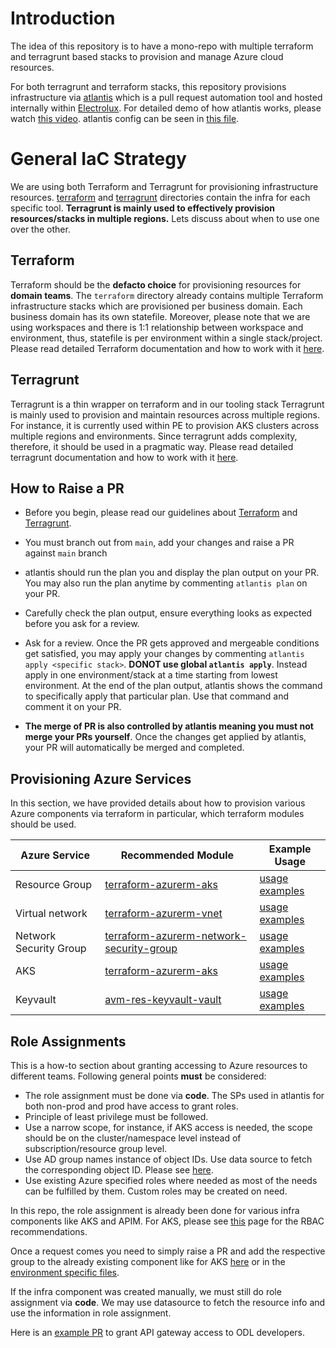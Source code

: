 # Introduction

The idea of this repository is to have a mono-repo with multiple terraform and terragrunt based stacks to provision and manage Azure cloud resources.  

For both terragrunt and terraform stacks, this repository provisions infrastructure via [atlantis](https://www.runatlantis.io/) which is a pull request automation tool and hosted internally within [Electrolux](https://dev.azure.com/ELX-Marketing-DevOps/platform-engineering-stack/_git/atlantis). For detailed demo of how atlantis works, please watch [this video](https://electrolux-my.sharepoint.com/:v:/p/kamran_manzoor/EbhnEaGlxBFJik5th4CA1KIBMn_UTeVqZMgJc_zxdmwQHQ?referrer=Teams.TEAMS-ELECTRON&referrerScenario=MeetingChicletGetLink.view.view). atlantis config can be seen in [this file](atlantis.yaml).

# General IaC Strategy

We are using both Terraform and Terragrunt for provisioning infrastructure resources. [terraform](terraform/) and [terragrunt](terragrunt/) directories contain the infra for each specific tool. **Terragrunt is mainly used to effectively provision resources/stacks in multiple regions.** Lets discuss about when to use one over the other.

## Terraform
Terraform should be the **defacto choice** for provisioning resources for **domain teams**. The `terraform` directory already contains multiple Terraform infrastructure stacks which are provisioned per business domain. Each business domain has its own statefile. Moreover, please note that we are using workspaces and there is 1:1 relationship between workspace and environment, thus, statefile is per environment within a single stack/project. Please read detailed Terraform documentation and how to work with it [here](terraform/README.md).

## Terragrunt
Terragrunt is a thin wrapper on terraform and in our tooling stack Terragrunt is mainly used to provision and maintain resources across multiple regions. For instance, it is currently used within PE to provision AKS clusters across multiple regions and environments. Since terragrunt adds complexity, therefore, it should be used in a pragmatic way. Please read detailed terragrunt documentation and how to work with it [here](terragrunt/README.md).

## How to Raise a PR
- Before you begin, please read our guidelines about [Terraform](terraform/README.md) and [Terragrunt](terragrunt/README.md).

- You must branch out from `main`, add your changes and raise a PR against `main` branch

- atlantis should run the plan you and display the plan output on your PR. You may also run the plan anytime by commenting `atlantis plan` on your PR.

- Carefully check the plan output, ensure everything looks as expected before you ask for a review.

- Ask for a review. Once the PR gets approved and mergeable conditions get satisfied, you may apply your changes by commenting `atlantis apply <specific stack>`. **DONOT use global `atlantis apply`**. Instead apply in one environment/stack at a time starting from lowest environment. At the end of the plan output, atlantis shows the command to specifically apply that particular plan. Use that command and comment it on your PR.

- **The merge of PR is also controlled by atlantis meaning you must not merge your PRs yourself**. Once the changes get applied by atlantis, your PR will automatically be merged and completed.

## Provisioning Azure Services

In this section, we have provided details about how to provision various Azure components via terraform in particular, which terraform modules should be used.

| Azure Service          | Recommended Module                                                                                                            | Example Usage                                                                                          |
| ---------------------- | ----------------------------------------------------------------------------------------------------------------------------- | ------------------------------------------------------------------------------------------------------ |
| Resource Group         | [terraform-azurerm-aks](https://registry.terraform.io/modules/Azure/aks/azurerm/latest)                                       | [usage examples](https://github.com/Azure/terraform-azurerm-aks/tree/main/examples)                    |
| Virtual network        | [terraform-azurerm-vnet](https://registry.terraform.io/modules/Azure/vnet/azurerm/latest)                                     | [usage examples](https://github.com/Azure/terraform-azurerm-vnet/tree/main/examples)                   |
| Network Security Group | [terraform-azurerm-network-security-group](https://registry.terraform.io/modules/Azure/network-security-group/azurerm/latest) | [usage examples](https://github.com/Azure/terraform-azurerm-network-security-group/tree/main/examples) |
| AKS                    | [terraform-azurerm-aks](https://registry.terraform.io/modules/Azure/aks/azurerm/latest)                                       | [usage examples](https://github.com/Azure/terraform-azurerm-aks/tree/main/examples)                    |
| Keyvault               | [avm-res-keyvault-vault](https://registry.terraform.io/modules/Azure/avm-res-keyvault-vault/azurerm/latest)                   | [usage examples](https://github.com/Azure/terraform-azurerm-avm-res-keyvault-vault/tree/main/examples) |

## Role Assignments

This is a how-to section about granting accessing to Azure resources to different teams. Following general points **must** be considered:

- The role assignment must be done via **code**. The SPs used in atlantis for both non-prod and prod have access to grant roles.
- Principle of least privilege must be followed. 
- Use a narrow scope, for instance, if AKS access is needed, the scope should be on the cluster/namespace level instead of subscription/resource group level.
- Use AD group names instance of object IDs. Use data source to fetch the corresponding object ID. Please see [here](https://dev.azure.com/ELX-Marketing-DevOps/infra-global-projects/_git/infra-global-projects-v1?path=/main/data.tf&version=GBmain&line=47&lineEnd=48&lineStartColumn=1&lineEndColumn=1&lineStyle=plain&_a=contents).
- Use existing Azure specified roles where needed as most of the needs can be fulfilled by them. Custom roles may be created on need.

In this repo, the role assignment is already been done for various infra components like AKS and APIM. For AKS, please see [this](https://sdlcwiki.electrolux.com/x/cElKCg) page for the RBAC recommendations.

Once a request comes you need to simply raise a PR and add the respective group to the already existing component like for AKS [here](https://dev.azure.com/ELX-Marketing-DevOps/infra-global-projects/_git/infra-global-projects-v1?path=/main/variables.tf&version=GBmain&line=275&lineEnd=276&lineStartColumn=1&lineEndColumn=1&lineStyle=plain&_a=contents) or in the [environment specific files](https://dev.azure.com/ELX-Marketing-DevOps/infra-global-projects/_git/infra-global-projects-v1?path=/main/envs).

If the infra component was created manually, we must still do role assignment via **code**. We may use datasource to fetch the resource info and use the information in role assignment.

Here is an [example PR](https://dev.azure.com/ELX-Marketing-DevOps/infra-global-projects/_git/infra-global-projects-v1/pullrequest/5124) to grant API gateway access to ODL developers.
